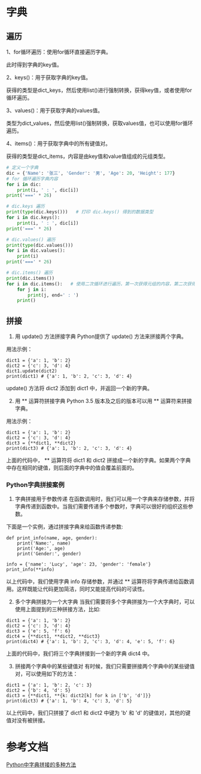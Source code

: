# 字典

## 遍历

1、for循环遍历：使用for循环直接遍历字典。

此时得到字典的key值。

2、keys()：用于获取字典的key值。

获得的类型是dict_keys，然后使用list()进行强制转换，获得key值，或者使用for循环遍历。

3、values()：用于获取字典的values值。

类型为dict_values，然后使用list()强制转换，获取values值，也可以使用for循环遍历。

4、items()：用于获取字典中的所有键值对。

获得的类型是dict_items，内容是由key值和value值组成的元组类型。

```python
# 定义一个字典
dic = {'Name': '张三', 'Gender': '男', 'Age': 20, 'Height': 177}
# for 循环遍历字典内容
for i in dic:
    print(i, ' : ', dic[i])
print('===' * 26)

# dic.keys 遍历
print(type(dic.keys()))   # 打印 dic.keys() 得到的数据类型
for i in dic.keys():
    print(i, ' : ', dic[i])
print('===' * 26)

# dic.values() 遍历
print(type(dic.values()))
for i in dic.values():
    print(i)
print('===' * 26)

# dic.items() 遍历
print(dic.items())
for i in dic.items():   # 使用二次循环进行遍历，第一次获得元组的内容，第二次获得具体的值
    for j in i:
        print(j, end=' : ')
    print()
```
## 拼接

1. 用 update() 方法拼接字典
Python提供了 update() 方法来拼接两个字典。

用法示例：
```
dict1 = {'a': 1, 'b': 2}
dict2 = {'c': 3, 'd': 4}
dict1.update(dict2)
print(dict1) # {'a': 1, 'b': 2, 'c': 3, 'd': 4}
```
update() 方法将 dict2 添加到 dict1 中，并返回一个新的字典。

2. 用 ** 运算符拼接字典
Python 3.5 版本及之后的版本可以用 ** 运算符来拼接字典。

用法示例：
```
dict1 = {'a': 1, 'b': 2}
dict2 = {'c': 3, 'd': 4}
dict3 = {**dict1, **dict2}
print(dict3) # {'a': 1, 'b': 2, 'c': 3, 'd': 4}
```
上面的代码中， ** 运算符将 dict1 和 dict2 拼接成一个新的字典。如果两个字典中存在相同的键值，则后面的字典中的值会覆盖前面的。

### Python字典拼接案例
1. 字典拼接用于参数传递
在函数调用时，我们可以用一个字典来存储参数，并将字典传递到函数中。当我们需要传递多个参数时，字典可以很好的组织这些参数。

下面是一个实例，通过拼接字典来给函数传递参数:
```
def print_info(name, age, gender):
    print('Name:', name)
    print('Age:', age)
    print('Gender:', gender)

info = {'name': 'Lucy', 'age': 23, 'gender': 'female'}
print_info(**info)
```
以上代码中，我们使用字典 info 存储参数，并通过 ** 运算符将字典传递给函数调用。这样既能让代码更加简洁，同时又能提高代码的可读性。

2. 多个字典拼接为一个大字典
当我们需要将多个字典拼接为一个大字典时，可以使用上面提到的三种拼接方法，比如:
```
dict1 = {'a': 1, 'b': 2}
dict2 = {'c': 3, 'd': 4}
dict3 = {'e': 5, 'f': 6}
dict4 = {**dict1, **dict2, **dict3}
print(dict4) # {'a': 1, 'b': 2, 'c': 3, 'd': 4, 'e': 5, 'f': 6}
```
上面的代码中，我们将三个字典拼接到一个新的字典 dict4 中。

3. 拼接两个字典中的某些键值对
有时候，我们只需要拼接两个字典中的某些键值对，可以使用如下的方法：
```
dict1 = {'a': 1, 'b': 2, 'c': 3}
dict2 = {'b': 4, 'd': 5}
dict3 = {**dict1, **{k: dict2[k] for k in ['b', 'd']}}
print(dict3) # {'a': 1, 'b': 4, 'c': 3, 'd': 5}
```
以上代码中，我们只拼接了 dict1 和 dict2 中键为 'b' 和 'd' 的键值对，其他的键值对没有被拼接。

# 参考文档

[Python中字典拼接的多种方法](https://www.python100.com/html/1QM8L2565PUV.html)

